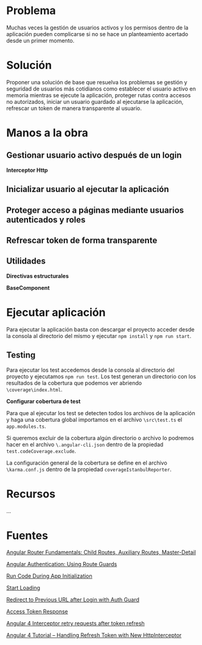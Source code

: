 # Problema

Muchas veces la gestión de usuarios activos y los permisos dentro de la aplicación pueden complicarse si no se hace un planteamiento acertado desde un primer momento.

# Solución

Proponer una solución de base que resuelva los problemas se gestión y seguridad de usuarios más cotidianos como establecer el usuario activo en memoria mientras se ejecute la aplicación, proteger rutas contra accesos no autorizados, iniciar un usuario guardado al ejecutarse la aplicación, refrescar un token de manera transparente al usuario. 

# Manos a la obra

## Gestionar usuario activo después de un login

**Interceptor Http**

## Inicializar usuario al ejecutar la aplicación

## Proteger acceso a páginas mediante usuarios autenticados y roles

## Refrescar token de forma transparente

## Utilidades

**Directivas estructurales**

**BaseComponent**

# Ejecutar aplicación

Para ejecutar la aplicación basta con descargar el proyecto acceder desde la consola al directorio del mismo y ejecutar ``npm install`` y ``npm run start``.

## Testing

Para ejecutar los test accedemos desde la consola al directorio del proyecto y ejecutamos ``npm run test``. Los test generan un directorio con los resultados de la cobertura que podemos ver abriendo ``\coverage\index.html``.


**Configurar cobertura de test**

Para que al ejecutar los test se detecten todos los archivos de la aplicación y haga una cobertura global importamos en el archivo ``\src\test.ts`` el ``app.modules.ts``.

Si queremos excluir de la cobertura algún directorio o archivo lo podremos hacer en el archivo ``\.angular-cli.json`` dentro de la propiedad ``test.codeCoverage.exclude``.

La configuración general de la cobertura se define en el archivo ``\karma.conf.js`` dentro de la propiedad ``coverageIstanbulReporter``.

# Recursos

...

# Fuentes

[Angular Router Fundamentals: Child Routes, Auxiliary Routes, Master-Detail](https://blog.angular-university.io/angular2-router/)

[Angular Authentication: Using Route Guards](https://medium.com/@ryanchenkie_40935/angular-authentication-using-route-guards-bf7a4ca13ae3)

[Run Code During App Initialization](https://www.intertech.com/Blog/angular-4-tutorial-run-code-during-app-initialization/)

[Start Loading](https://gitlab.ic.es.atos.net/angular-seedprojects/angular-start-loading)

[Redirect to Previous URL after Login with Auth Guard](http://jasonwatmore.com/post/2016/12/08/angular-2-redirect-to-previous-url-after-login-with-auth-guard)

[Access Token Response](https://www.oauth.com/oauth2-servers/access-tokens/access-token-response/)

[Angular 4 Interceptor retry requests after token refresh](https://stackoverflow.com/questions/45202208/angular-4-interceptor-retry-requests-after-token-refresh)

[Angular 4 Tutorial – Handling Refresh Token with New HttpInterceptor](https://www.intertech.com/Blog/angular-4-tutorial-handling-refresh-token-with-new-httpinterceptor/)
